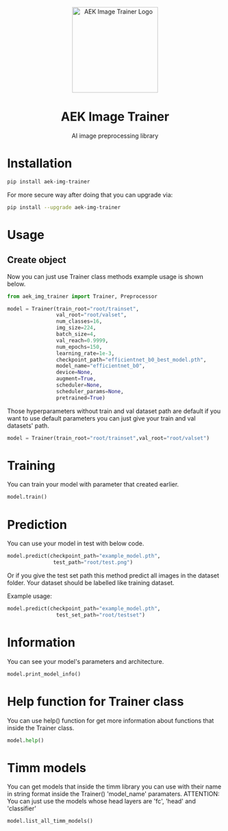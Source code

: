 <div align="center">
  <img src="logo.png" alt="AEK Image Trainer Logo" width="200"/>
  
  # AEK Image Trainer
  
  AI image preprocessing library 
</div>



# Installation


```bash
pip install aek-img-trainer
```
For more secure way after doing that you can upgrade via:
```bash
pip install --upgrade aek-img-trainer
```
# Usage


## Create object


Now you can just use Trainer class methods example usage is shown below.
```python
from aek_img_trainer import Trainer, Preprocessor

model = Trainer(train_root="root/trainset",
                val_root="root/valset",
                num_classes=16,
                img_size=224,
                batch_size=4,
                val_reach=0.9999,
                num_epochs=150,
                learning_rate=1e-3,
                checkpoint_path="efficientnet_b0_best_model.pth",
                model_name="efficientnet_b0",
                device=None,
                augment=True,
                scheduler=None,
                scheduler_params=None,
                pretrained=True)
```

Those hyperparameters without train and val dataset path are default if you want to use default parameters you can just give your train and val datasets' path.
```python
model = Trainer(train_root="root/trainset",val_root="root/valset")
```

# Training


You can train your model with parameter that created earlier.
```python
model.train()
```

# Prediction


You can use your model in test with below code.
```python
model.predict(checkpoint_path="example_model.pth",
               test_path="root/test.png")
```
Or if you give the test set path this method predict all images in the dataset folder. Your dataset should be labelled like training dataset.

Example usage:
```python
model.predict(checkpoint_path="example_model.pth",
                test_set_path="root/testset")
```

# Information


You can see your model's parameters and architecture.
```python
model.print_model_info()
```

# Help function for Trainer class


You can use help() function for get more information about functions that inside the Trainer class.
```python
model.help()
```


# Timm models


You can get models that inside the timm library you can use with their name in string format inside the Trainer() 'model_name' paramaters.
ATTENTION: You can just use the models whose head layers are 'fc', 'head' and 'classifier'
```python
model.list_all_timm_models()
```









